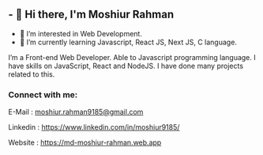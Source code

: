 ## - 👋 Hi there, I'm Moshiur Rahman
- 👀 I’m interested in Web Development.
- 🌱 I’m currently learning Javascript, React JS, Next JS, C language.


I’m a Front-end Web Developer. Able to Javascript programming language. I have	skills on JavaScript, React and NodeJS. I have done many projects related to this.

 
 ### Connect with me:
 E-Mail : moshiur.rahman9185@gmail.com
 
 Linkedin : https://www.linkedin.com/in/moshiur9185/
 
 Website : https://md-moshiur-rahman.web.app
